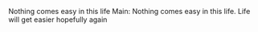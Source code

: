 Nothing comes easy in this life
Main: Nothing comes easy in this life. Life will get easier hopefully again
